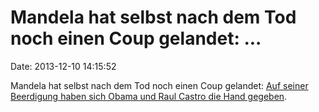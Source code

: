 Mandela hat selbst nach dem Tod noch einen Coup gelandet: \...
==============================================================

Date: 2013-12-10 14:15:52

Mandela hat selbst nach dem Tod noch einen Coup gelandet: [Auf seiner
Beerdigung haben sich Obama und Raul Castro die Hand
gegeben](https://pbs.twimg.com/media/BbH6GHuCAAMcj-K.jpg:large).
